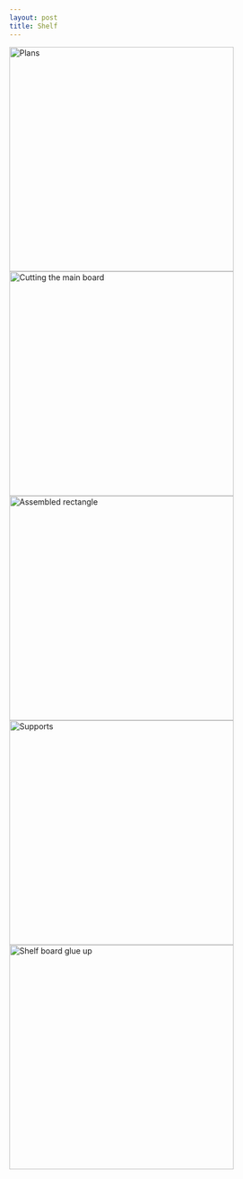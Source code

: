 ```yaml
---
layout: post
title: Shelf
---
```


<img src="{{ site.baseurl }}/images/crafts/shelf/00.jpg" alt="Plans" style="width: 400px;"/>
<!--more-->
<img src="{{ site.baseurl }}/images/crafts/shelf/01.jpg" alt="Cutting the main board" style="width: 400px;"/>
<img src="{{ site.baseurl }}/images/crafts/shelf/02.jpg" alt="Assembled rectangle" style="width: 400px;"/>
<img src="{{ site.baseurl }}/images/crafts/shelf/03.jpg" alt="Supports" style="width: 400px;"/>
<img src="{{ site.baseurl }}/images/crafts/shelf/04.jpg" alt="Shelf board glue up" style="width: 400px;"/>
